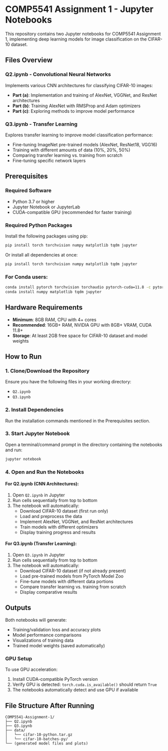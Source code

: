 # COMP5541 Assignment 1 - Jupyter Notebooks

This repository contains two Jupyter notebooks for COMP5541 Assignment 1, implementing deep learning models for image classification on the CIFAR-10 dataset.

## Files Overview

### Q2.ipynb - Convolutional Neural Networks
Implements various CNN architectures for classifying CIFAR-10 images:
- **Part (a)**: Implementation and training of AlexNet, VGGNet, and ResNet architectures
- **Part (b)**: Training AlexNet with RMSProp and Adam optimizers
- **Part (c)**: Exploring methods to improve model performance

### Q3.ipynb - Transfer Learning
Explores transfer learning to improve model classification performance:
- Fine-tuning ImageNet pre-trained models (AlexNet, ResNet18, VGG16)
- Training with different amounts of data (10%, 20%, 50%)
- Comparing transfer learning vs. training from scratch
- Fine-tuning specific network layers

## Prerequisites

### Required Software
- Python 3.7 or higher
- Jupyter Notebook or JupyterLab
- CUDA-compatible GPU (recommended for faster training)

### Required Python Packages
Install the following packages using pip:

```bash
pip install torch torchvision numpy matplotlib tqdm jupyter
```

Or install all dependencies at once:

```bash
pip install torch torchvision numpy matplotlib tqdm jupyter
```

### For Conda users:
```bash
conda install pytorch torchvision torchaudio pytorch-cuda=11.8 -c pytorch -c nvidia
conda install numpy matplotlib tqdm jupyter
```

## Hardware Requirements

- **Minimum**: 8GB RAM, CPU with 4+ cores
- **Recommended**: 16GB+ RAM, NVIDIA GPU with 8GB+ VRAM, CUDA 11.8+
- **Storage**: At least 2GB free space for CIFAR-10 dataset and model weights

## How to Run

### 1. Clone/Download the Repository
Ensure you have the following files in your working directory:
- `Q2.ipynb`
- `Q3.ipynb`

### 2. Install Dependencies
Run the installation commands mentioned in the Prerequisites section.

### 3. Start Jupyter Notebook
Open a terminal/command prompt in the directory containing the notebooks and run:

```bash
jupyter notebook
```
### 4. Open and Run the Notebooks

#### For Q2.ipynb (CNN Architectures):
1. Open `Q2.ipynb` in Jupyter
2. Run cells sequentially from top to bottom
3. The notebook will automatically:
   - Download CIFAR-10 dataset (first run only)
   - Load and preprocess the data
   - Implement AlexNet, VGGNet, and ResNet architectures
   - Train models with different optimizers
   - Display training progress and results

#### For Q3.ipynb (Transfer Learning):
1. Open `Q3.ipynb` in Jupyter
2. Run cells sequentially from top to bottom
3. The notebook will automatically:
   - Download CIFAR-10 dataset (if not already present)
   - Load pre-trained models from PyTorch Model Zoo
   - Fine-tune models with different data portions
   - Compare transfer learning vs. training from scratch
   - Display comparative results


## Outputs

Both notebooks will generate:
- Training/validation loss and accuracy plots
- Model performance comparisons
- Visualizations of training data
- Trained model weights (saved automatically)


### GPU Setup
To use GPU acceleration:
1. Install CUDA-compatible PyTorch version
2. Verify GPU is detected: `torch.cuda.is_available()` should return `True`
3. The notebooks automatically detect and use GPU if available

## File Structure After Running

```
COMP5541-Assignment-1/
├── Q2.ipynb
├── Q3.ipynb
├── data/
│   └── cifar-10-python.tar.gz
│   └── cifar-10-batches-py/
└── (generated model files and plots)
```


